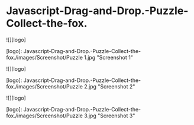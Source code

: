 # Javascript-Drag-and-Drop.-Puzzle-Collect-the-fox.
![][logo]

[logo]: Javascript-Drag-and-Drop.-Puzzle-Collect-the-fox./images/Screenshot/Puzzle 1.jpg "Screenshot 1"

![][logo]

[logo]: Javascript-Drag-and-Drop.-Puzzle-Collect-the-fox./images/Screenshot/Puzzle 2.jpg "Screenshot 2"

![][logo]

[logo]: Javascript-Drag-and-Drop.-Puzzle-Collect-the-fox./images/Screenshot/Puzzle 3.jpg "Screenshot 3"
